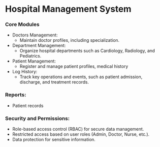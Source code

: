 # Hospital Management System
### Core Modules 
* Doctors Management:
  - Maintain doctor profiles, including specialization.
* Department Management:
  - Organize hospital departments such as Cardiology, Radiology, and Pediatrics.    
* Patient Management:
  - Register and manage patient profiles, medical history
* Log History:
  - Track key operations and events, such as patient admission, discharge, and treatment records.
### Reports:
* Patient records
### Security and Permissions:
* Role-based access control (RBAC) for secure data management.
* Restricted access based on user roles (Admin, Doctor, Nurse, etc.).
* Data protection for sensitive information.
